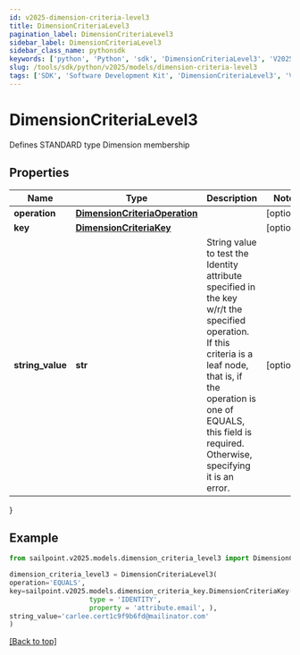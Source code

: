```yaml
---
id: v2025-dimension-criteria-level3
title: DimensionCriteriaLevel3
pagination_label: DimensionCriteriaLevel3
sidebar_label: DimensionCriteriaLevel3
sidebar_class_name: pythonsdk
keywords: ['python', 'Python', 'sdk', 'DimensionCriteriaLevel3', 'V2025DimensionCriteriaLevel3'] 
slug: /tools/sdk/python/v2025/models/dimension-criteria-level3
tags: ['SDK', 'Software Development Kit', 'DimensionCriteriaLevel3', 'V2025DimensionCriteriaLevel3']
---
```


# DimensionCriteriaLevel3

Defines STANDARD type Dimension membership

## Properties

Name | Type | Description | Notes
------------ | ------------- | ------------- | -------------
**operation** | [**DimensionCriteriaOperation**](dimension-criteria-operation) |  | [optional] 
**key** | [**DimensionCriteriaKey**](dimension-criteria-key) |  | [optional] 
**string_value** | **str** | String value to test the Identity attribute specified in the key w/r/t the specified operation. If this criteria is a leaf node, that is, if the operation is one of EQUALS, this field is required. Otherwise, specifying it is an error. | [optional] 
}

## Example

```python
from sailpoint.v2025.models.dimension_criteria_level3 import DimensionCriteriaLevel3

dimension_criteria_level3 = DimensionCriteriaLevel3(
operation='EQUALS',
key=sailpoint.v2025.models.dimension_criteria_key.DimensionCriteriaKey(
                    type = 'IDENTITY', 
                    property = 'attribute.email', ),
string_value='carlee.cert1c9f9b6fd@mailinator.com'
)

```
[[Back to top]](#) 

